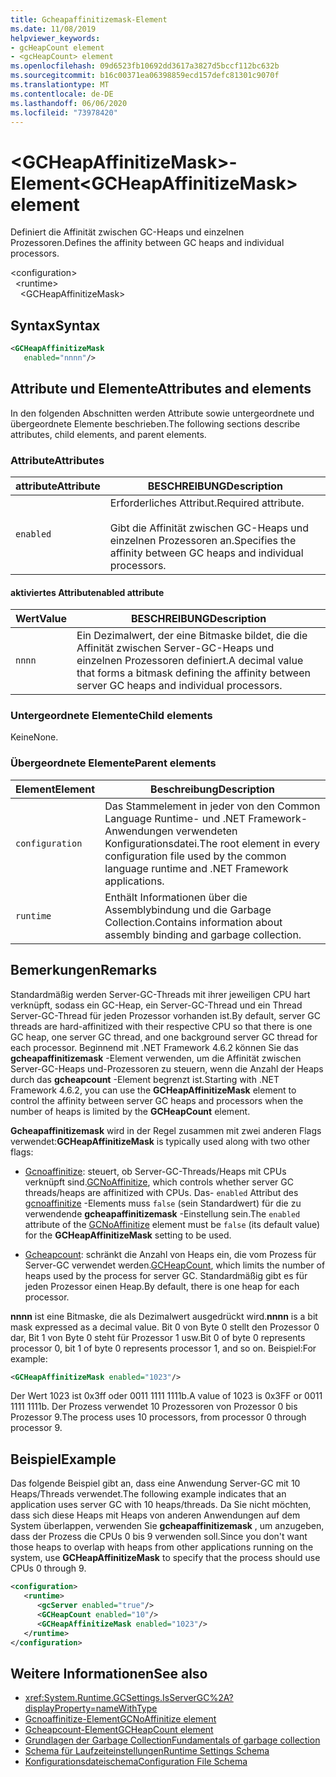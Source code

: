 ```yaml
---
title: Gcheapaffinitizemask-Element
ms.date: 11/08/2019
helpviewer_keywords:
- gcHeapCount element
- <gcHeapCount> element
ms.openlocfilehash: 09d6523fb10692dd3617a3827d5bccf112bc632b
ms.sourcegitcommit: b16c00371ea06398859ecd157defc81301c9070f
ms.translationtype: MT
ms.contentlocale: de-DE
ms.lasthandoff: 06/06/2020
ms.locfileid: "73978420"
---
```

# <a name="gcheapaffinitizemask-element"></a><span data-ttu-id="90322-102">\<GCHeapAffinitizeMask>-Element</span><span class="sxs-lookup"><span data-stu-id="90322-102">\<GCHeapAffinitizeMask> element</span></span>

<span data-ttu-id="90322-103">Definiert die Affinität zwischen GC-Heaps und einzelnen Prozessoren.</span><span class="sxs-lookup"><span data-stu-id="90322-103">Defines the affinity between GC heaps and individual processors.</span></span>

\<configuration>\
&nbsp;&nbsp;\<runtime>\
&nbsp;&nbsp;&nbsp;&nbsp;\<GCHeapAffinitizeMask>

## <a name="syntax"></a><span data-ttu-id="90322-104">Syntax</span><span class="sxs-lookup"><span data-stu-id="90322-104">Syntax</span></span>

```xml
<GCHeapAffinitizeMask
   enabled="nnnn"/>
```

## <a name="attributes-and-elements"></a><span data-ttu-id="90322-105">Attribute und Elemente</span><span class="sxs-lookup"><span data-stu-id="90322-105">Attributes and elements</span></span>

<span data-ttu-id="90322-106">In den folgenden Abschnitten werden Attribute sowie untergeordnete und übergeordnete Elemente beschrieben.</span><span class="sxs-lookup"><span data-stu-id="90322-106">The following sections describe attributes, child elements, and parent elements.</span></span>

### <a name="attributes"></a><span data-ttu-id="90322-107">Attribute</span><span class="sxs-lookup"><span data-stu-id="90322-107">Attributes</span></span>

|<span data-ttu-id="90322-108">attribute</span><span class="sxs-lookup"><span data-stu-id="90322-108">Attribute</span></span>|<span data-ttu-id="90322-109">BESCHREIBUNG</span><span class="sxs-lookup"><span data-stu-id="90322-109">Description</span></span>|
|---------------|-----------------|
|`enabled`|<span data-ttu-id="90322-110">Erforderliches Attribut.</span><span class="sxs-lookup"><span data-stu-id="90322-110">Required attribute.</span></span><br /><br /><span data-ttu-id="90322-111">Gibt die Affinität zwischen GC-Heaps und einzelnen Prozessoren an.</span><span class="sxs-lookup"><span data-stu-id="90322-111">Specifies the affinity between GC heaps and individual processors.</span></span> |

#### <a name="enabled-attribute"></a><span data-ttu-id="90322-112">aktiviertes Attribut</span><span class="sxs-lookup"><span data-stu-id="90322-112">enabled attribute</span></span>

|<span data-ttu-id="90322-113">Wert</span><span class="sxs-lookup"><span data-stu-id="90322-113">Value</span></span>|<span data-ttu-id="90322-114">BESCHREIBUNG</span><span class="sxs-lookup"><span data-stu-id="90322-114">Description</span></span>|
|-----------|-----------------|
|`nnnn`|<span data-ttu-id="90322-115">Ein Dezimalwert, der eine Bitmaske bildet, die die Affinität zwischen Server-GC-Heaps und einzelnen Prozessoren definiert.</span><span class="sxs-lookup"><span data-stu-id="90322-115">A decimal value that forms a bitmask defining the affinity between server GC heaps and individual processors.</span></span> |

### <a name="child-elements"></a><span data-ttu-id="90322-116">Untergeordnete Elemente</span><span class="sxs-lookup"><span data-stu-id="90322-116">Child elements</span></span>

<span data-ttu-id="90322-117">Keine</span><span class="sxs-lookup"><span data-stu-id="90322-117">None.</span></span>

### <a name="parent-elements"></a><span data-ttu-id="90322-118">Übergeordnete Elemente</span><span class="sxs-lookup"><span data-stu-id="90322-118">Parent elements</span></span>

|<span data-ttu-id="90322-119">Element</span><span class="sxs-lookup"><span data-stu-id="90322-119">Element</span></span>|<span data-ttu-id="90322-120">Beschreibung</span><span class="sxs-lookup"><span data-stu-id="90322-120">Description</span></span>|
|-------------|-----------------|
|`configuration`|<span data-ttu-id="90322-121">Das Stammelement in jeder von den Common Language Runtime- und .NET Framework-Anwendungen verwendeten Konfigurationsdatei.</span><span class="sxs-lookup"><span data-stu-id="90322-121">The root element in every configuration file used by the common language runtime and .NET Framework applications.</span></span>|
|`runtime`|<span data-ttu-id="90322-122">Enthält Informationen über die Assemblybindung und die Garbage Collection.</span><span class="sxs-lookup"><span data-stu-id="90322-122">Contains information about assembly binding and garbage collection.</span></span>|

## <a name="remarks"></a><span data-ttu-id="90322-123">Bemerkungen</span><span class="sxs-lookup"><span data-stu-id="90322-123">Remarks</span></span>

<span data-ttu-id="90322-124">Standardmäßig werden Server-GC-Threads mit ihrer jeweiligen CPU hart verknüpft, sodass ein GC-Heap, ein Server-GC-Thread und ein Thread Server-GC-Thread für jeden Prozessor vorhanden ist.</span><span class="sxs-lookup"><span data-stu-id="90322-124">By default, server GC threads are hard-affinitized with their respective CPU so that there is one GC heap, one server GC thread, and one background server GC thread for each processor.</span></span> <span data-ttu-id="90322-125">Beginnend mit .NET Framework 4.6.2 können Sie das **gcheapaffinitizemask** -Element verwenden, um die Affinität zwischen Server-GC-Heaps und-Prozessoren zu steuern, wenn die Anzahl der Heaps durch das **gcheapcount** -Element begrenzt ist.</span><span class="sxs-lookup"><span data-stu-id="90322-125">Starting with .NET Framework 4.6.2, you can use the **GCHeapAffinitizeMask** element to control the affinity between server GC heaps and processors when the number of heaps is limited by the **GCHeapCount** element.</span></span>

<span data-ttu-id="90322-126">**Gcheapaffinitizemask** wird in der Regel zusammen mit zwei anderen Flags verwendet:</span><span class="sxs-lookup"><span data-stu-id="90322-126">**GCHeapAffinitizeMask** is typically used along with two other flags:</span></span>

- <span data-ttu-id="90322-127">[Gcnoaffinitize](gcnoaffinitize-element.md): steuert, ob Server-GC-Threads/Heaps mit CPUs verknüpft sind.</span><span class="sxs-lookup"><span data-stu-id="90322-127">[GCNoAffinitize](gcnoaffinitize-element.md), which controls whether server GC threads/heaps are affinitized with CPUs.</span></span> <span data-ttu-id="90322-128">Das- `enabled` Attribut des [gcnoaffinitize](gcnoaffinitize-element.md) -Elements muss `false` (sein Standardwert) für die zu verwendende **gcheapaffinitizemask** -Einstellung sein.</span><span class="sxs-lookup"><span data-stu-id="90322-128">The `enabled` attribute of the [GCNoAffinitize](gcnoaffinitize-element.md) element must be `false` (its default value) for the **GCHeapAffinitizeMask** setting to be used.</span></span>

- <span data-ttu-id="90322-129">[Gcheapcount](gcheapcount-element.md): schränkt die Anzahl von Heaps ein, die vom Prozess für Server-GC verwendet werden.</span><span class="sxs-lookup"><span data-stu-id="90322-129">[GCHeapCount](gcheapcount-element.md), which limits the number of heaps used by the process for server GC.</span></span> <span data-ttu-id="90322-130">Standardmäßig gibt es für jeden Prozessor einen Heap.</span><span class="sxs-lookup"><span data-stu-id="90322-130">By default, there is one heap for each processor.</span></span>

<span data-ttu-id="90322-131">**nnnn** ist eine Bitmaske, die als Dezimalwert ausgedrückt wird.</span><span class="sxs-lookup"><span data-stu-id="90322-131">**nnnn** is a bit mask expressed as a decimal value.</span></span> <span data-ttu-id="90322-132">Bit 0 von Byte 0 stellt den Prozessor 0 dar, Bit 1 von Byte 0 steht für Prozessor 1 usw.</span><span class="sxs-lookup"><span data-stu-id="90322-132">Bit 0 of byte 0 represents processor 0, bit 1 of byte 0 represents processor 1, and so on.</span></span> <span data-ttu-id="90322-133">Beispiel:</span><span class="sxs-lookup"><span data-stu-id="90322-133">For example:</span></span>

```xml
<GCHeapAffinitizeMask enabled="1023"/>
```

<span data-ttu-id="90322-134">Der Wert 1023 ist 0x3ff oder 0011 1111 1111b.</span><span class="sxs-lookup"><span data-stu-id="90322-134">A value of 1023 is 0x3FF or 0011 1111 1111b.</span></span> <span data-ttu-id="90322-135">Der Prozess verwendet 10 Prozessoren von Prozessor 0 bis Prozessor 9.</span><span class="sxs-lookup"><span data-stu-id="90322-135">The process uses 10 processors, from processor 0 through processor 9.</span></span>

## <a name="example"></a><span data-ttu-id="90322-136">Beispiel</span><span class="sxs-lookup"><span data-stu-id="90322-136">Example</span></span>

<span data-ttu-id="90322-137">Das folgende Beispiel gibt an, dass eine Anwendung Server-GC mit 10 Heaps/Threads verwendet.</span><span class="sxs-lookup"><span data-stu-id="90322-137">The following example indicates that an application uses server GC with 10 heaps/threads.</span></span> <span data-ttu-id="90322-138">Da Sie nicht möchten, dass sich diese Heaps mit Heaps von anderen Anwendungen auf dem System überlappen, verwenden Sie **gcheapaffinitizemask** , um anzugeben, dass der Prozess die CPUs 0 bis 9 verwenden soll.</span><span class="sxs-lookup"><span data-stu-id="90322-138">Since you don't want those heaps to overlap with heaps from other applications running on the system, use **GCHeapAffinitizeMask** to specify that the process should use CPUs 0 through 9.</span></span>

```xml
<configuration>
   <runtime>
      <gcServer enabled="true"/>
      <GCHeapCount enabled="10"/>
      <GCHeapAffinitizeMask enabled="1023"/>
   </runtime>
</configuration>
```

## <a name="see-also"></a><span data-ttu-id="90322-139">Weitere Informationen</span><span class="sxs-lookup"><span data-stu-id="90322-139">See also</span></span>

- <xref:System.Runtime.GCSettings.IsServerGC%2A?displayProperty=nameWithType>
- [<span data-ttu-id="90322-140">Gcnoaffinitize-Element</span><span class="sxs-lookup"><span data-stu-id="90322-140">GCNoAffinitize element</span></span>](gcnoaffinitize-element.md)
- [<span data-ttu-id="90322-141">Gcheapcount-Element</span><span class="sxs-lookup"><span data-stu-id="90322-141">GCHeapCount element</span></span>](gcheapcount-element.md)
- [<span data-ttu-id="90322-142">Grundlagen der Garbage Collection</span><span class="sxs-lookup"><span data-stu-id="90322-142">Fundamentals of garbage collection</span></span>](../../../../standard/garbage-collection/fundamentals.md)
- [<span data-ttu-id="90322-143">Schema für Laufzeiteinstellungen</span><span class="sxs-lookup"><span data-stu-id="90322-143">Runtime Settings Schema</span></span>](index.md)
- [<span data-ttu-id="90322-144">Konfigurationsdateischema</span><span class="sxs-lookup"><span data-stu-id="90322-144">Configuration File Schema</span></span>](../index.md)
